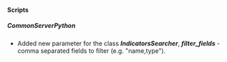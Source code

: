 
#### Scripts
##### CommonServerPython
- Added new parameter for the class ***IndicatorsSearcher***, ***filter_fields*** - comma separated fields to filter (e.g. "name,type").
